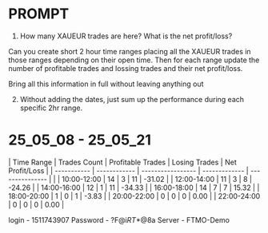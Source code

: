 # PROMPT

1. How many XAUEUR trades are here? What is the net profit/loss? 

Can you create short 2 hour time ranges placing all the XAUEUR trades in those ranges depending on their open time. Then for each range update the number of profitable trades and lossing trades and their net profit/loss. 


Bring all this information in full without leaving anything out

2. Without adding the dates, just sum up the performance during each specific 2hr range.

# 25_05_08 - 25_05_21

| Time Range  | Trades Count | Profitable Trades | Losing Trades | Net Profit/Loss |
| ----------- | ------------ | ----------------- | ------------- | --------------- |     |
| 10:00-12:00 | 14           | 3                 | 11            | -31.02          |
| 12:00-14:00 | 11           | 3                 | 8             | -24.26          |
| 14:00-16:00 | 12           | 1                 | 11            | -34.33          |
| 16:00-18:00 | 14           | 7                 | 7             | 15.32           |
| 18:00-20:00 | 1            | 0                 | 1             | -3.83           |
| 20:00-22:00 | 0            | 0                 | 0             | 0.00            |
| 22:00-24:00 | 0            | 0                 | 0             | 0.00            |



login - 1511743907
Password - ?F@i$RT$*@8a
Server - FTMO-Demo